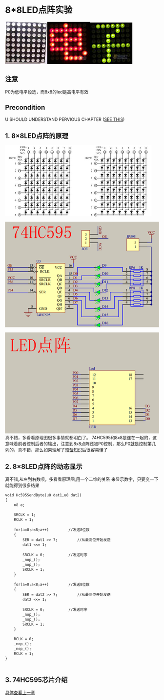 # 8*8LED点阵实验
![img](img/1.png)![img](img/2.png)![img](img/3.png)
## 注意
P0为低电平段选，而8x8的led是高电平有效
## Precondition
U SHOULD UNDERSTAND PERVIOUS CHAPTER ([SEE THIS](https://github.com/yujiecong/yjc-c51-A2-learning/tree/master/contents/%E5%AE%9E%E9%AA%8C8%EF%BC%9A%E5%8D%95%E7%89%87%E6%9C%BAIO%E6%89%A9%E5%B1%95--74HC595))
## 1. 8×8LED点阵的原理
![img](img/4.png)  

![img](img/5.png)  

![img](img/6.png)  
真不错，多看看原理图很多事情就都明白了。
74HC595和8x8是连在一起的，这意味着前者控制后者的输出，注意到8x8点阵还被P0控制，那么P0就是控制第几列的，真不错，那么如果理解了[预备知识](#Precondition)后很容易懂了
## 2. 8×8LED点阵的动态显示
真不错,从左到右数呗，多看看原理图,用一个二维的关系 来显示数字，只要变一下就能得到很多结果
```
void Hc595SendByte(u8 dat1,u8 dat2)
{
	u8 a;

	SRCLK = 1;
	RCLK = 1;

	for(a=0;a<8;a++)		 //发送8位数
	{
		SER = dat1 >> 7;		 //从最高位开始发送
		dat1 <<= 1;

		SRCLK = 0;			 //发送时序
		_nop_();
		_nop_();
		SRCLK = 1;	
	}

	for(a=0;a<8;a++)		 //发送8位数
	{
		SER = dat2 >> 7;		 //从最高位开始发送
		dat2 <<= 1;

		SRCLK = 0;			 //发送时序
		_nop_();
		_nop_();
		SRCLK = 1;	
	}

	RCLK = 0;
	_nop_();
	_nop_();
	RCLK = 1;
}


```
## 3. 74HC595芯片介绍
[具体查看上一章](https://github.com/yujiecong/yjc-c51-A2-learning/tree/master/contents/%E5%AE%9E%E9%AA%8C8%EF%BC%9A%E5%8D%95%E7%89%87%E6%9C%BAIO%E6%89%A9%E5%B1%95--74HC595)
